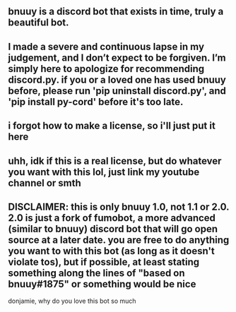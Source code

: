 bnuuy is a discord bot that exists in time, truly a beautiful bot.
--------------------------------------------------------------------------
I made a severe and continuous lapse in my judgement, and I don’t expect to be forgiven. I’m simply here to apologize for recommending discord.py. if you or a loved one has used bnuuy before, please run 'pip uninstall discord.py', and 'pip install py-cord' before it's too late.
--------------------------------------------------------------------------
i forgot how to make a license, so i'll just put it here
-------------
uhh, idk if this is a real license, but do whatever you want with this lol, just link my youtube channel or smth
--------------------------------------------------------------------------
DISCLAIMER: this is only bnuuy 1.0, not 1.1 or 2.0. 2.0 is just a fork of fumobot, a more advanced (similar to bnuuy) discord bot that will go open source at a later date. you are free to do anything you want to with this bot (as long as it doesn't violate tos), but if possible, at least stating something along the lines of "based on bnuuy#1875" or something would be nice
--------------------------------------------------------------------------
donjamie, why do you love this bot so much
